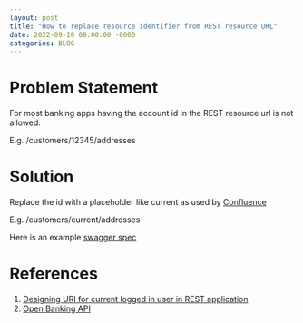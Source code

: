 ```yaml
---
layout: post
title: "How to replace resource identifier from REST resource URL"
date: 2022-09-10 00:00:00 -0000
categories: BLOG
---
```


# Problem Statement
For most banking apps having the account id in the REST resource url is not allowed.

E.g. /customers/12345/addresses

# Solution
Replace the id with a placeholder like current as used by [Confluence](https://docs.atlassian.com/atlassian-confluence/REST/5.4.4/#d2e90) 

E.g. /customers/current/addresses

Here is an example [swagger spec](https://petstore.swagger.io/?url=https://raw.githubusercontent.com/ahoqueali/ahoqueali.github.io/master/rest/address-openapi.yaml#/Address/getAddress)

# References
1. [Designing URI for current logged in user in REST application](https://stackoverflow.com/questions/36520372/designing-uri-for-current-logged-in-user-in-rest-applications)
2. [Open Banking API](https://openbankinguk.github.io/read-write-api-site3/v3.1.10/profiles/read-write-data-api-profile.html)
